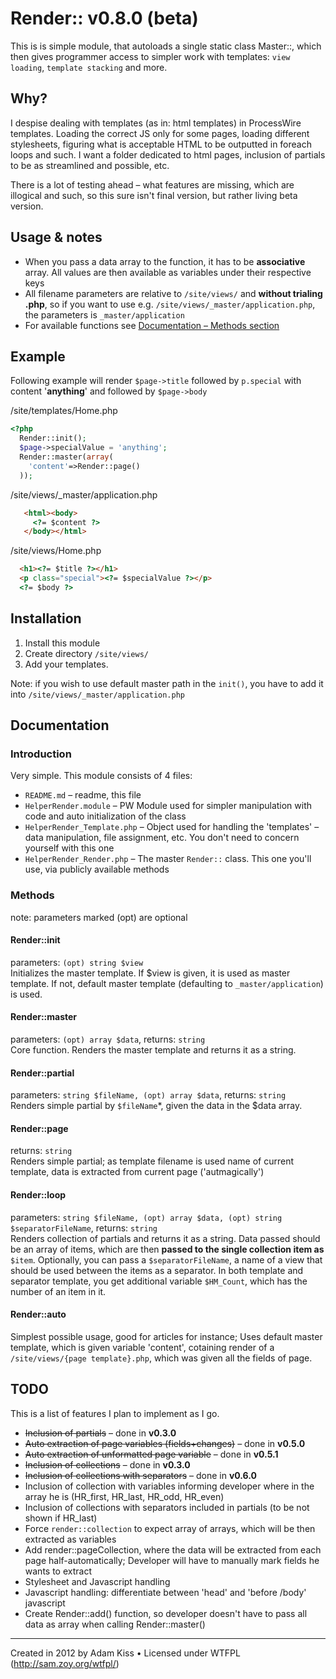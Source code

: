 # Render:: v0.8.0 (beta)

This is is simple module, that autoloads a single static class Master::, which then gives programmer access to simpler work with templates: `view loading`, `template stacking` and more.

## Why?

I despise dealing with templates (as in: html templates) in ProcessWire templates. Loading the correct JS only for some pages, loading different stylesheets, figuring what is acceptable HTML to be outputted in foreach loops and such. I want a folder dedicated to html pages, inclusion of partials to be as streamlined and possible, etc.

There is a lot of testing ahead – what features are missing, which are illogical and such, so this sure isn't final version, but rather living beta version.

## Usage & notes

* When you pass a data array to the function, it has to be **associative** array. All values are then available as variables under their respective keys
* All filename parameters are relative to `/site/views/` and **without trialing .php**, so if you want to use e.g. `/site/views/_master/application.php`, the parameters is `_master/application`
* For available functions see [Documentation – Methods section](#methods)

## Example

Following example will render `$page->title` followed by `p.special` with content '**anything**' and followed by `$page->body`

/site/templates/Home.php
``` php
<?php
  Render::init();
  $page->specialValue = 'anything';
  Render::master(array(
  	'content'=>Render::page()
  ));
```

/site/views/_master/application.php
``` html
   <html><body>
     <?= $content ?>
   </body></html>
```

/site/views/Home.php
``` html
  <h1><?= $title ?></h1>
  <p class="special"><?= $specialValue ?></p>
  <?= $body ?>
```

## Installation

1. Install this module
2. Create directory `/site/views/`
3. Add your templates.

Note: if you wish to use default master path in the `init()`, you have to add it into `/site/views/_master/application.php`

## Documentation

### Introduction

Very simple. This module consists of 4 files:
* `README.md` – readme, this file
* `HelperRender.module` – PW Module used for simpler manipulation with code and auto initialization of the class
* `HelperRender_Template.php` – Object used for handling the 'templates' – data manipulation, file assignment, etc. You don't need to concern yourself with this one
* `HelperRender_Render.php` – The master `Render::` class. This one you'll use, via publicly available methods

### Methods

note: parameters marked (opt) are optional

#### Render::init
parameters: `(opt) string $view`  
Initializes the master template. If $view is given, it is used as master template. If not, default master template (defaulting to `_master/application`) is used.

#### Render::master
parameters: `(opt) array $data`, returns: `string`  
Core function. Renders the master template and returns it as a string.

#### Render::partial
parameters: `string $fileName, (opt) array $data`, returns: `string`  
Renders simple partial by `$fileName`*, given the data in the $data array.

#### Render::page
returns: `string`  
Renders simple partial; as template filename is used name of current template, data is extracted from current page ('autmagically')

#### Render::loop
parameters: `string $fileName, (opt) array $data, (opt) string $separatorFileName`, returns: `string`  
Renders collection of partials and returns it as a string. Data passed should be an array of items, which are then **passed to the single collection item as** `$item`. Optionally, you can pass a `$separatorFileName`, a name of a view that should be used between the items as a separator. In both template and separator template, you get additional variable `$HM_Count`, which has the number of an item in it.

#### Render::auto
Simplest possible usage, good for articles for instance; Uses default master template, which is given variable 'content', cotaining render of a `/site/views/{page template}.php`, which was given all the fields of page.

## TODO

This is a list of features I plan to implement as I go.

* ~~Inclusion of partials~~ – done in **v0.3.0**
* ~~Auto extraction of page variables (fields+changes)~~ – done in **v0.5.0**
* ~~Auto extraction of unformatted page variable~~ – done in **v0.5.1**
* ~~Inclusion of collections~~ – done in **v0.3.0**
* ~~Inclusion of collections with separators~~ – done in **v0.6.0**
* Inclusion of collection with variables informing developer where in the array he is (HR_first, HR_last, HR_odd, HR_even)
* Inclusion of collections with separators included in partials (to be not shown if HR_last)
* Force `render::collection` to expect array of arrays, which will be then extracted as variables
* Add render::pageCollection, where the data will be extracted from each page half-automatically; Developer will have to manually mark fields he wants to extract
* Stylesheet and Javascript handling 
* Javascript handling: differentiate between 'head' and 'before /body' javascript
* Create Render::add() function, so developer doesn't have to pass all data as array when calling Render::master()

---
Created in 2012 by Adam Kiss • Licensed under WTFPL (http://sam.zoy.org/wtfpl/)